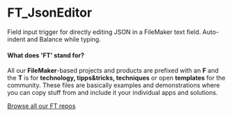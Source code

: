 # FT_JsonEditor

Field input trigger for directly editing JSON in a FileMaker text field. Auto-indent and Balance while typing.

#### What does 'FT' stand for? 

All our **FileMaker**-based projects and products are prefixed with an **F** and the **T** is for **technology, tipps&tricks, techniques** or open **templates** for the community. These files are basically examples and demonstrations where you can copy stuff from and include it your individual apps and solutions. 

[Browse all our FT repos](https://github.com/fmgarage?q=ft-)
